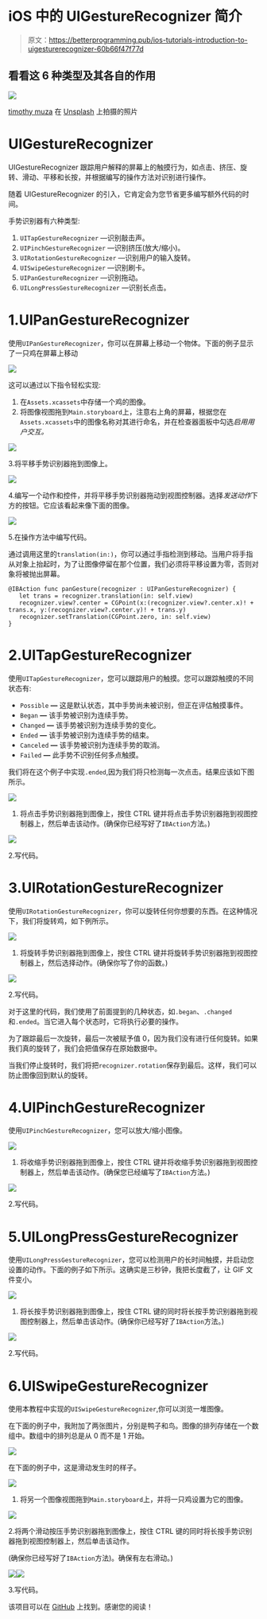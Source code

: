 # iOS 中的 UIGestureRecognizer 简介

> 原文：<https://betterprogramming.pub/ios-tutorials-introduction-to-uigesturerecognizer-60b66f47f77d>

## 看看这 6 种类型及其各自的作用

![](img/46cc952d31cf6cc7af038c6b0cd8df0b.png)

[timothy muza](https://unsplash.com/@timothymuza?utm_source=unsplash&utm_medium=referral&utm_content=creditCopyText) 在 [Unsplash](https://unsplash.com/s/photos/touch?utm_source=unsplash&utm_medium=referral&utm_content=creditCopyText) 上拍摄的照片

# UIGestureRecognizer

UIGestureRecognizer 跟踪用户解释的屏幕上的触摸行为，如点击、挤压、旋转、滑动、平移和长按，并根据编写的操作方法对识别进行操作。

随着 UIGestureRecognizer 的引入，它肯定会为您节省更多编写额外代码的时间。

手势识别器有六种类型:

1.  `UITapGestureRecognizer` —识别敲击声。
2.  `UIPinchGestureRecognizer` —识别挤压(放大/缩小)。
3.  `UIRotationGestureRecognizer` —识别用户的输入旋转。
4.  `UISwipeGestureRecognizer` —识别刷卡。
5.  `UIPanGestureRecognizer` —识别拖动。
6.  `UILongPressGestureRecognizer` —识别长点击。

# 1.UIPanGestureRecognizer

使用`UIPanGestureRecognizer`，你可以在屏幕上移动一个物体。下面的例子显示了一只鸡在屏幕上移动

![](img/799c2767e8abb8e805397c3e81bc9f24.png)

这可以通过以下指令轻松实现:

1.  在`Assets.xcassets`中存储一个鸡的图像。
2.  将图像视图拖到`Main.storyboard`上，注意右上角的屏幕，根据您在`Assets.xcassets`中的图像名称对其进行命名，并在检查器面板中勾选*启用用户交互。*

![](img/24ac9075efd0a1437de20dc597b6bdf7.png)

3.将平移手势识别器拖到图像上。

![](img/af65030d913f7ef1508130c136487959.png)

4.编写一个动作和控件，并将平移手势识别器拖动到视图控制器。选择*发送动作*下方的按钮。它应该看起来像下面的图像。

![](img/d961b7c08dae21ac10f3f29b6ea435e1.png)

5.在操作方法中编写代码。

通过调用这里的`translation(in:)`，你可以通过手指检测到移动。当用户将手指从对象上抬起时，为了让图像停留在那个位置，我们必须将平移设置为零，否则对象将被抛出屏幕。

```
@IBAction func panGesture(recognizer : UIPanGestureRecognizer) {
   let trans = recognizer.translation(in: self.view)
   recognizer.view?.center = CGPoint(x:(recognizer.view?.center.x)! + trans.x, y:(recognizer.view?.center.y)! + trans.y)
   recognizer.setTranslation(CGPoint.zero, in: self.view)
}
```

# 2.UITapGestureRecognizer

使用`UITapGestureRecognizer`，您可以跟踪用户的触摸。您可以跟踪触摸的不同状态有:

*   `Possible` **—** 这是默认状态，其中手势尚未被识别，但正在评估触摸事件。
*   `Began` **—** 该手势被识别为连续手势。
*   `Changed` **—** 该手势被识别为连续手势的变化。
*   `Ended` **—** 该手势被识别为连续手势的结束。
*   `Canceled` **—** 该手势被识别为连续手势的取消。
*   `Failed` **—** 此手势不识别任何多点触摸。

我们将在这个例子中实现`.ended`,因为我们将只检测每一次点击。结果应该如下图所示。

![](img/4ac0d8aafbd962629e69f4522d25d162.png)

1.  将点击手势识别器拖到图像上，按住 CTRL 键并将点击手势识别器拖到视图控制器上，然后单击该动作。(确保你已经写好了`IBAction`方法。)

![](img/2d1b2dfda3a3283d9f5e76fa7ddb72e4.png)

2.写代码。

# 3.UIRotationGestureRecognizer

使用`UIRotationGestureRecognizer`，你可以旋转任何你想要的东西。在这种情况下，我们将旋转鸡，如下例所示。

![](img/5a87a733360160ea667c19f84ea8beff.png)

1.  将旋转手势识别器拖到图像上，按住 CTRL 键并将旋转手势识别器拖到视图控制器上，然后选择动作。(确保你写了你的函数。)

![](img/2dcd4b8f03c0d7fc2a43ff3449d50d46.png)

2.写代码。

对于这里的代码，我们使用了前面提到的几种状态，如`.began`、`.changed`和`.ended`。当它进入每个状态时，它将执行必要的操作。

为了跟踪最后一次旋转，最后一次被赋予值 0，因为我们没有进行任何旋转。如果我们真的旋转了，我们会把值保存在原始数据中。

当我们停止旋转时，我们将把`recognizer.rotation`保存到最后。这样，我们可以防止图像回到默认的旋转。

# 4.UIPinchGestureRecognizer

使用`UIPinchGestureRecognizer`，您可以放大/缩小图像。

![](img/bd037abf8fc6e9ae2c47fe2e8cd07ecf.png)

1.  将收缩手势识别器拖到图像上，按住 CTRL 键并将收缩手势识别器拖到视图控制器上，然后单击该动作。(确保您已经编写了`IBAction`方法。)

![](img/281819912a675a0911be0b82a4db32ee.png)

2.写代码。

# 5.UILongPressGestureRecognizer

使用`UILongPressGestureRecognizer`，您可以检测用户的长时间触摸，并启动您设置的动作。下面的例子如下所示。这确实是三秒钟，我把长度截了，让 GIF 文件变小。

![](img/065b03a962ecd8bda5fa61ab1f5bc60d.png)

1.  将长按手势识别器拖到图像上，按住 CTRL 键的同时将长按手势识别器拖到视图控制器上，然后单击该动作。(确保你已经写好了`IBAction`方法。)

![](img/86bd131f8549a00bd4f25910ca7c3a29.png)

2.写代码。

# 6.UISwipeGestureRecognizer

使用本教程中实现的`UISwipeGestureRecognizer`,你可以浏览一堆图像。

在下面的例子中，我附加了两张图片，分别是鸭子和鸟。图像的排列存储在一个数组中。数组中的排列总是从 0 而不是 1 开始。

![](img/1dcf8e3b6259908ac2b5ed58fbad61a0.png)

在下面的例子中，这是滑动发生时的样子。

![](img/5b99492eb6f2eb3ccef2e27501d54163.png)

1.  将另一个图像视图拖到`Main.storyboard`上，并将一只鸡设置为它的图像。

![](img/40f20ccbc5cae733f1f26d086f918e0d.png)

2.将两个滑动按压手势识别器拖到图像上，按住 CTRL 键的同时将长按手势识别器拖到视图控制器上，然后单击该动作。

(确保你已经写好了`IBAction`方法)。确保有左右滑动。)

![](img/ac1fc47b0a37b5e63b0cb385000905ec.png)![](img/9e8fb13831f01578e2ce8568d4172567.png)

3.写代码。

该项目可以在 [GitHub](https://github.com/zhiyao92/UIGestureRecognizer) 上找到。感谢您的阅读！